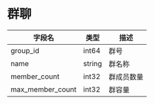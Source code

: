 # 群聊
| 字段名 | 类型 | 描述 |
| --- | --- | --- |
| group_id | int64 | 群号 |
| name | string | 群名称 |
| member_count | int32 | 群成员数量 |
| max_member_count | int32 | 群容量 |

